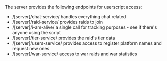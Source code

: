 The server provides the following endpoints for userscript access:

- /[server]/chat-service/ handles everything chat related
- /[server]/raid-service/ provides raids to join
- /[server]/i-am-alive/ a single call for tracking purposes - see if there's anyone using the script
- /[server]/tier-service/ provides the raid's tier data
- /[server]/users-service/ provides access to register platform names and request new ones
- /[server]/war-service/ access to war raids and war statistics